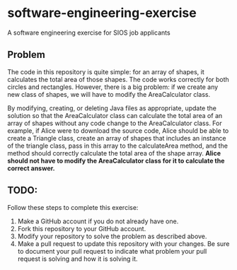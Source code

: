 # software-engineering-exercise
A software engineering exercise for SIOS job applicants

## Problem
The code in this repository is quite simple: for an array of shapes, it calculates the total area of those shapes. The code works correctly for both circles and rectangles. However, there is a big problem: if we create any new class of shapes, we will have to modify the AreaCalculator class.

By modifying, creating, or deleting Java files as appropriate, update the solution so that the AreaCalculator class can calculate the total area of an array of shapes without any code change to the AreaCalculator class. For example, if Alice were to download the source code, Alice should be able to create a Triangle class, create an array of shapes that includes an instance of the triangle class, pass in this array to the calculateArea method, and the method should correctly calculate the total area of the shape array. **Alice should not have to modify the AreaCalculator class for it to calculate the correct answer.**

## TODO:
Follow these steps to complete this exercise:

1. Make a GitHub account if you do not already have one.
2. Fork this repository to your GitHub account.
3. Modify your repository to solve the problem as described above.
4. Make a pull request to update this repository with your changes. Be sure to document your pull request to indicate what problem your pull request is solving and how it is solving it.
